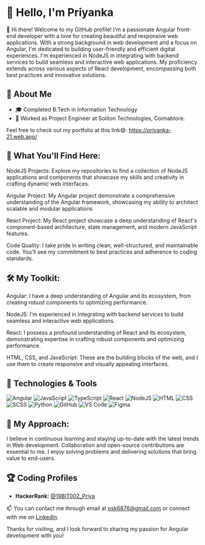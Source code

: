 # 👋 Hello, I'm Priyanka

👋 Hi there! Welcome to my GitHub profile! I'm a passionate Angular front-end developer with a love for creating beautiful and responsive web applications. With a strong background in web development and a focus on Angular, I'm dedicated to building user-friendly and efficient digital experiences. I'm experienced in NodeJS in integrating with backend services to build seamless and interactive web applications. My proficiency extends across various aspects of React development, encompassing both best practices and innovative solutions.


## 🚀 About Me
- 🎓 Completed B.Tech in Information Technology
- 💼 Worked as Project Engineer at Soliton Technologies, Coimabtore.

Feel free to check out my portfolio at this link😄: https://priyanka-21.web.app/
  

## 🚀 What You'll Find Here:

NodeJS Projects: Explore my repositories to find a collection of NodeJS applications and components that showcase my skills and creativity in crafting dynamic web interfaces.

Angular Project: My Angular project demonstrate a comprehensive understanding of the Angular framework, showcasing my ability to architect scalable and modular applications

React Project: My React project showcase a deep understanding of React's component-based architecture, state management, and modern JavaScript features. 

Code Quality: I take pride in writing clean, well-structured, and maintainable code. You'll see my commitment to best practices and adherence to coding standards.

## 🛠️ My Toolkit:

Angular: I have a deep understanding of Angular and its ecosystem, from creating robust components to optimizing performance.

NodeJS: I'm experienced in integrating with backend services to build seamless and interactive web applications.

React: I possess a profound understanding of React and its ecosystem, demonstrating expertise in crafting robust components and optimizing performance.

HTML, CSS, and JavaScript: These are the building blocks of the web, and I use them to create responsive and visually appealing interfaces.

## 🔧 Technologies & Tools

![Angular](https://img.shields.io/badge/Angular-E5401C?style=flat&logo=Angular&logoColor=white)
![JavaScript](https://img.shields.io/badge/JavaScript-42F1DF?style=flat&logo=JavaScript&logoColor=white)
![TypeScript](https://img.shields.io/badge/TypeScript-555CE8?style=flat&logo=TypeScript&logoColor=white)
![React](https://img.shields.io/badge/React-E5401C?style=flat&logo=React&logoColor=white)
![NodeJS](https://img.shields.io/badge/NodeJS-E855C7?style=flat&logo=NodeJS&logoColor=white)
![HTML](https://img.shields.io/badge/HTML-E34F26?style=flat&logo=Html&logoColor=white)
![CSS](https://img.shields.io/badge/CSS-8BDC8D?style=flat&logo=Css&logoColor=white)
![SCSS](https://img.shields.io/badge/SCSS-CADC8B?style=flat&logo=Scss&logoColor=white)
![Python](https://img.shields.io/badge/Python-1572B6?style=flat&logo=python&logoColor=white)
![GitHub](https://img.shields.io/badge/GitHub-E855C7?style=flat&logo=github&logoColor=white)
![VS Code](https://img.shields.io/badge/VS_Code-8B6883?style=flat&logo=visualstudiocode&logoColor=white)
![Figma](https://img.shields.io/badge/Figma-F24E1E?style=flat&logo=figma&logoColor=white)


## 📝 My Approach:
I believe in continuous learning and staying up-to-date with the latest trends in Web development. Collaboration and open-source contributions are essential to me. I enjoy solving problems and delivering solutions that bring value to end-users.

## 🏆 Coding Profiles

- **HackerRank:** [@19BIT002_Priya](https://www.hackerrank.com/profile/19BIT002_Priya) 



📫 You can contact me through email at psk6876@gmail.com or connect with me on [LinkedIn](https://www.linkedin.com/in/priyanka-s-b779661b0).


Thanks for visiting, and I look forward to sharing my passion for Angular development with you!
